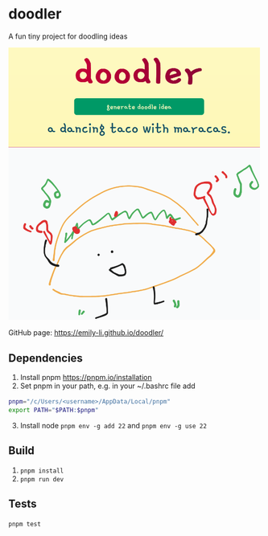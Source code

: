 # doodler

A fun tiny project for doodling ideas

<a href="https://emily-li.github.io/doodler/">
    <img src="./docs/doodler.png" width="500" alt="Doodler screenshot linking to GitHub page"/>
</a>

GitHub page: https://emily-li.github.io/doodler/

## Dependencies

1. Install pnpm https://pnpm.io/installation
2. Set pnpm in your path, e.g. in your ~/.bashrc file add

```bash
pnpm="/c/Users/<username>/AppData/Local/pnpm"
export PATH="$PATH:$pnpm"
```

3. Install node `pnpm env -g add 22` and `pnpm env -g use 22`

## Build

1. `pnpm install`
2. `pnpm run dev`

## Tests

`pnpm test`
